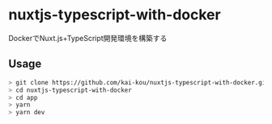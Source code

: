 # nuxtjs-typescript-with-docker
DockerでNuxt.js+TypeScript開発環境を構築する  

## Usage

```sh
> git clone https://github.com/kai-kou/nuxtjs-typescript-with-docker.git
> cd nuxtjs-typescript-with-docker
> cd app
> yarn
> yarn dev
```

